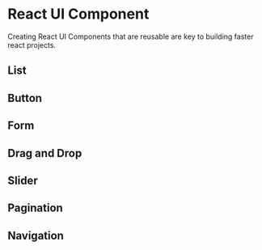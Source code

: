 # React UI Component
Creating React UI Components that are reusable are key to building faster react projects.

## List

## Button

## Form

## Drag and Drop

## Slider

## Pagination

## Navigation
